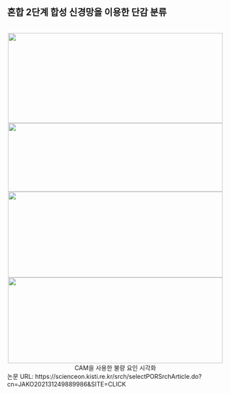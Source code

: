 <h2> 혼합 2단계 합성 신경망을 이용한 단감 분류 </h2>
<br/>
<div align=center> 
<img src="https://user-images.githubusercontent.com/39451858/206478069-f5867bfb-4814-4a6c-86c5-86e09ba3b17c.png"  width="500" height="210"/>
<img src="https://user-images.githubusercontent.com/39451858/206478074-6b6b57d4-1f75-44ee-9de5-da8a09a416c9.png"  width="500" height="160"/>
<img src="https://user-images.githubusercontent.com/39451858/206478065-1cf06e3d-89bb-4bc1-a8f9-d83a5d2a0d88.png"  width="500" height="200"/>
<br/>
<img src="https://user-images.githubusercontent.com/39451858/206478082-bbd61ba7-3b6b-4745-a3ad-7829705eb226.png"  width="500" height="200"/>
CAM을 사용한 불량 요인 시각화
</div>
논문 URL: https://scienceon.kisti.re.kr/srch/selectPORSrchArticle.do?cn=JAKO202131249889986&SITE=CLICK
